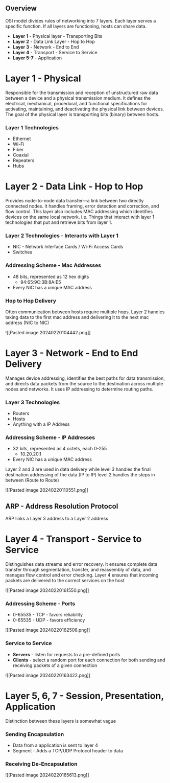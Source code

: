 ## Overview

OSI model divides rules of networking into 7 layers. Each layer serves a specific function. If all layers are functioning, hosts can share data.

- **Layer 1** - Physical layer - Transporting Bits
- **Layer 2** - Data Link Layer - Hop to Hop
- **Layer 3** - Network - End to End
- **Layer 4** - Transport - Service to Service
- **Layer 5-7** - Application

# Layer 1 - Physical

Responsible for the transmission and reception of unstructured raw data between a device and a physical transmission medium. It defines the electrical, mechanical, procedural, and functional specifications for activating, maintaining, and deactivating the physical link between devices. The goal of the physical layer is transporting bits (binary) between hosts.
### Layer 1 Technologies
- Ethernet
- Wi-Fi
- Fiber
- Coaxial
- Repeaters
- Hubs
# Layer 2 - Data Link - Hop to Hop

Provides node-to-node data transfer—a link between two directly connected nodes. It handles framing, error detection and correction, and flow control. This layer also includes MAC addressing which identifies devices on the same local network. i.e. Things that interact with layer 1 technologies that put and retrieve bits from layer 1.
### Layer 2 Technologies - Interacts with Layer 1
- NIC - Network Interface Cards / Wi-Fi Access Cards
- Switches
### Addressing Scheme - Mac Addresses
 - 48 bits, represented as 12 hex digits
	- 94:65:9C:3B:8A:E5
- Every NIC has a unique MAC address

### Hop to Hop Delivery

Often communication between hosts require multiple hops. Layer 2 handles taking data to the first mac address and delivering it to the next mac address (NIC to NIC)

![[Pasted image 20240220104442.png]]

# Layer 3 - Network - End to End Delivery

Manages device addressing, identifies the best paths for data transmission, and directs data packets from the source to the destination across multiple nodes and networks. It uses IP addressing to determine routing paths.

### Layer 3 Technologies
- Routers
- Hosts
- Anything with a IP Address

### Addressing Scheme - IP Addresses
 - 32 bits, represented as 4 octets, each 0-255
	- 10.20.20.1
- Every NIC has a unique MAC address

Layer 2 and 3 are used in data delivery while level 3 handles the final destination addressing of the data (IP to IP) level 2 handles the steps in between (Route to Route)

![[Pasted image 20240220110551.png]]

## ARP - Address Resolution Protocol
ARP links a Layer 3 address to a Layer 2 address

# Layer 4 - Transport - Service to Service

Distinguishes data streams and error recovery. It ensures complete data transfer through segmentation, transfer, and reassembly of data, and manages flow control and error checking. Layer 4 ensures that incoming packets are delivered to the correct services on the host

![[Pasted image 20240220161550.png]]
### Addressing Scheme - Ports
- 0-65535 - TCP - favors reliability
- 0-65535 - UDP - favors efficiency

![[Pasted image 20240220162506.png]]

### Service to Service
- **Servers** - listen for requests to a pre-defined ports
- **Clients** -  select a random port for each connection for both sending and receiving packets of a given connection

![[Pasted image 20240220163422.png]]

# Layer 5, 6, 7 - Session, Presentation, Application

Distinction between these layers is somewhat vague

### Sending Encapsulation

- Data from a application is sent to layer 4 
- Segment - Adds a TCP/UDP Protocol header to data

### Receiving De-Encapsulation


![[Pasted image 20240220165613.png]]